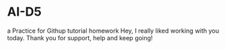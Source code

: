 # AI-D5
a Practice for Githup tutorial homework
Hey, I really liked working with you today. 
Thank you for support, help and keep going!
